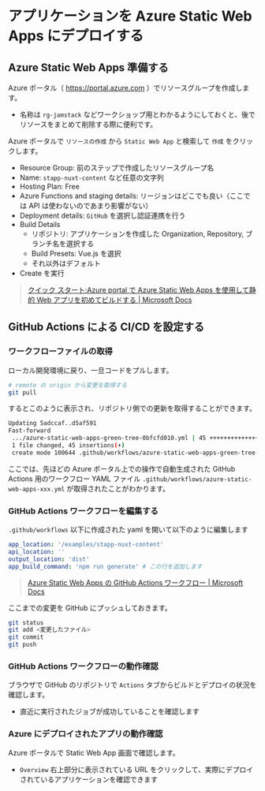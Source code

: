 # アプリケーションを Azure Static Web Apps にデプロイする

## Azure Static Web Apps 準備する

Azure ポータル（ https://portal.azure.com ）でリソースグループを作成します。

- 名称は `rg-jamstack` などワークショップ用とわかるようにしておくと、後でリソースをまとめて削除する際に便利です。

Azure ポータルで `リソースの作成` から `Static Web App` と検索して `作成` をクリックします。

- Resource Group: 前のステップで作成したリソースグループ名
- Name: `stapp-nuxt-content` など任意の文字列
- Hosting Plan: Free
- Azure Functions and staging details: リージョンはどこでも良い（ここでは API は使わないのであまり影響がない）
- Deployment details: `GitHub` を選択し認証連携を行う
- Build Details
  - リポジトリ: アプリケーションを作成した Organization, Repository, ブランチ名を選択する
  - Build Presets: Vue.js を選択
  - それ以外はデフォルト
- Create を実行

> [クイック スタート:Azure portal で Azure Static Web Apps を使用して静的 Web アプリを初めてビルドする | Microsoft Docs](https://docs.microsoft.com/ja-jp/azure/static-web-apps/get-started-portal?tabs=vanilla-javascript)

## GitHub Actions による CI/CD を設定する

### ワークフローファイルの取得

ローカル開発環境に戻り、一旦コードをプルします。

```sh
# remote の origin から変更を取得する
git pull
```

するとこのように表示され、リポジトリ側での更新を取得することができます。

```sh
Updating 5adccaf..d5af591
Fast-forward
 .../azure-static-web-apps-green-tree-0bfcfd010.yml | 45 ++++++++++++++++++++++
 1 file changed, 45 insertions(+)
 create mode 100644 .github/workflows/azure-static-web-apps-green-tree-0bfcfd010.yml
```

ここでは、先ほどの Azure ポータル上での操作で自動生成された GitHub Actions 用のワークフロー YAML ファイル `.github/workflows/azure-static-web-apps-xxx.yml` が取得されたことがわかります。

### GitHub Actions ワークフローを編集する

`.github/workflows` 以下に作成された yaml を開いて以下のように編集します

```yaml
app_location: '/examples/stapp-nuxt-content'
api_location: ''
output_location: 'dist'
app_build_command: 'npm run generate' # この行を追加します
```

> [Azure Static Web Apps の GitHub Actions ワークフロー | Microsoft Docs](https://docs.microsoft.com/ja-jp/azure/static-web-apps/github-actions-workflow)

ここまでの変更を GitHub にプッシュしておきます。

```sh
git status
git add <変更したファイル>
git commit
git push
```

### GitHub Actions ワークフローの動作確認

ブラウザで GitHub のリポジトリで `Actions` タブからビルドとデプロイの状況を確認します。

- 直近に実行されたジョブが成功していることを確認します

### Azure にデプロイされたアプリの動作確認

Azure ポータルで Static Web App 画面で確認します。

- `Overview` 右上部分に表示されている URL をクリックして、実際にデプロイされているアプリケーションを確認できます
